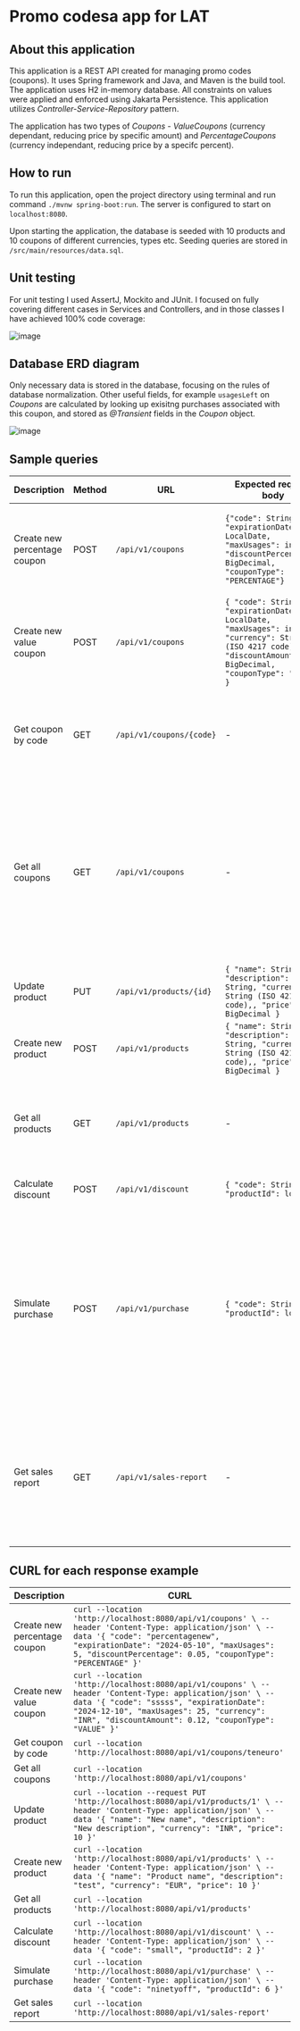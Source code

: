 # Promo codesa app for LAT

## About this application
This application is a REST API created for managing promo codes (coupons). It uses Spring framework and Java, and Maven is the build tool. The application uses H2 in-memory database. All constraints on values were applied and enforced using Jakarta Persistence. This application utilizes *Controller-Service-Repository* pattern.

The application has two types of *Coupons* - *ValueCoupons* (currency dependant, reducing price by specific amount) and *PercentageCoupons* (currency independant, reducing price by a specifc percent). 

## How to run
To run this application, open the project directory using terminal and run command `./mvnw spring-boot:run`. The server is configured to start on `localhost:8080`.

Upon starting the application, the database is seeded with 10 products and 10 coupons of different currencies, types etc. Seeding queries are stored in `/src/main/resources/data.sql`.

## Unit testing
For unit testing I used AssertJ, Mockito and JUnit. I focused on fully covering different cases in Services and Controllers, and in those classes I have achieved 100% code coverage:

<img alt="image" src="https://github.com/arturpietrzak/LAT/assets/69943356/0f4c682a-1030-4cb2-89ea-51a134e0142f">

## Database ERD diagram
Only necessary data is stored in the database, focusing on the rules of database normalization. Other useful fields, for example `usagesLeft` on *Coupons* are calculated by looking up exisitng purchases associated with this coupon, and stored as *@Transient* fields in the *Coupon* object.

<img alt="image" src="https://github.com/arturpietrzak/LAT/assets/69943356/9ad4ea0e-b0ce-4526-8dd4-4cb6c1de9b0c">

## Sample queries
| Description | Method | URL | Expected request body | Response example |
| - | - | - | - | - |
| Create new percentage coupon | POST | `/api/v1/coupons` | ```{"code": String, "expirationDate": LocalDate, "maxUsages": int, "discountPercentage": BigDecimal, "couponType": "PERCENTAGE"}``` | ```{ "couponType": "PERCENTAGE", "id": 11, "code": "percentagenew", "expirationDate": "2024-05-10", "maxUsages": 5, "usagesLeft": 0, "discountPercentage": 0.05 }``` |
| Create new value coupon | POST | `/api/v1/coupons` | ```{ "code": String, "expirationDate": LocalDate, "maxUsages": int, "currency": String (ISO 4217 code), "discountAmount": BigDecimal, "couponType": "VALUE" }``` | ```{ "couponType": "PERCENTAGE", "id": 11, "code": "percentagenew", "expirationDate": "2024-05-10", "maxUsages": 5, "usagesLeft": 0, "discountPercentage": 0.05 }``` |
| Get coupon by code | GET | `/api/v1/coupons/{code}` | - | ```{ "couponType": "VALUE", "id": 1, "code": "teneuro", "expirationDate": "2023-12-10", "maxUsages": 3, "usagesLeft": 3, "currency": "EUR", "discountAmount": 10.99 }``` |
| Get all coupons | GET | `/api/v1/coupons` | - | ```[ { "couponType": "VALUE", "id": 1, "code": "teneuro", "expirationDate": "2023-12-10", "maxUsages": 3, "usagesLeft": 3, "currency": "EUR", "discountAmount": 10.99 }, { "couponType": "VALUE", "id": 2, "code": "small", "expirationDate": "2024-12-10", "maxUsages": 10, "usagesLeft": 10, "currency": "EUR", "discountAmount": 3.99 } ]``` |
| Update product | PUT | `/api/v1/products/{id}` | ```{ "name": String, "description": String, "currency": String (ISO 4217 code),, "price": BigDecimal }``` | ```{ "id": 1, "name": "New name", "description": "New description", "currency": "INR", "price": 10 }``` |
| Create new product | POST | `/api/v1/products` | ```{ "name": String, "description": String, "currency": String (ISO 4217 code),, "price": BigDecimal }``` | ```{ "id": 11, "name": "Product name", "description": "test", "currency": "EUR", "price": 10 }``` |
| Get all products | GET | `/api/v1/products` | - | ```[ { "id": 2, "name": "shirt", "description": null, "currency": "EUR", "price": 20.99 }, { "id": 3, "name": "pepsi", "description": null, "currency": "EUR", "price": 1.99 } ]``` |
| Calculate discount | POST | `/api/v1/discount` | ```{ "code": String, "productId": long }``` | ```{ "price": 17.00, "currency": "EUR", "message": null, "valid": true }``` |
| Simulate purchase | POST | `/api/v1/purchase` | ```{ "code": String, "productId": long }``` | ```{ "id": 1, "dateOfPurchase": "2024-05-09", "currency": "EUR", "price": 20.99, "discount": 3.99, "product": { "id": 2, "name": "shirt", "description": null, "currency": "EUR", "price": 20.99 }, "coupon": { "couponType": "VALUE", "id": 2, "code": "small", "expirationDate": "2024-12-10", "maxUsages": 10, "usagesLeft": 10, "currency": "EUR", "discountAmount": 3.99 } }``` |
| Get sales report | GET | `/api/v1/sales-report` | - | ```{ "elements": [ { "currency": "EUR", "totalRegularPrice": 104.95, "totalDiscount": 19.95, "numberOfPurchases": 5 }, { "currency": "PLN", "totalRegularPrice": 3199.96, "totalDiscount": 2880.00, "numberOfPurchases": 4 } ] }``` |

## CURL for each response example
| Description | CURL |
| - | - |
| Create new percentage coupon | ```curl --location 'http://localhost:8080/api/v1/coupons' \ --header 'Content-Type: application/json' \ --data '{ "code": "percentagenew", "expirationDate": "2024-05-10", "maxUsages": 5, "discountPercentage": 0.05, "couponType": "PERCENTAGE" }'``` |
| Create new value coupon | ```curl --location 'http://localhost:8080/api/v1/coupons' \ --header 'Content-Type: application/json' \ --data '{ "code": "sssss", "expirationDate": "2024-12-10", "maxUsages": 25, "currency": "INR", "discountAmount": 0.12, "couponType": "VALUE" }'``` |
| Get coupon by code | ```curl --location 'http://localhost:8080/api/v1/coupons/teneuro'``` |
| Get all coupons | ```curl --location 'http://localhost:8080/api/v1/coupons'``` |
| Update product | ```curl --location --request PUT 'http://localhost:8080/api/v1/products/1' \ --header 'Content-Type: application/json' \ --data '{ "name": "New name", "description": "New description", "currency": "INR", "price": 10 }'``` |
| Create new product | ```curl --location 'http://localhost:8080/api/v1/products' \ --header 'Content-Type: application/json' \ --data '{ "name": "Product name", "description": "test", "currency": "EUR", "price": 10 }'``` |
| Get all products | ```curl --location 'http://localhost:8080/api/v1/products'``` |
| Calculate discount | ```curl --location 'http://localhost:8080/api/v1/discount' \ --header 'Content-Type: application/json' \ --data '{ "code": "small", "productId": 2 }'``` |
| Simulate purchase | ```curl --location 'http://localhost:8080/api/v1/purchase' \ --header 'Content-Type: application/json' \ --data '{ "code": "ninetyoff", "productId": 6 }'``` |
| Get sales report | ```curl --location 'http://localhost:8080/api/v1/sales-report'``` |
